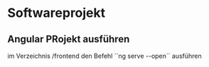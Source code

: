 # Softwareprojekt

Angular PRojekt ausführen
-------------------------

im Verzeichnis /frontend den Befehl ´´ng serve --open´´ ausführen
